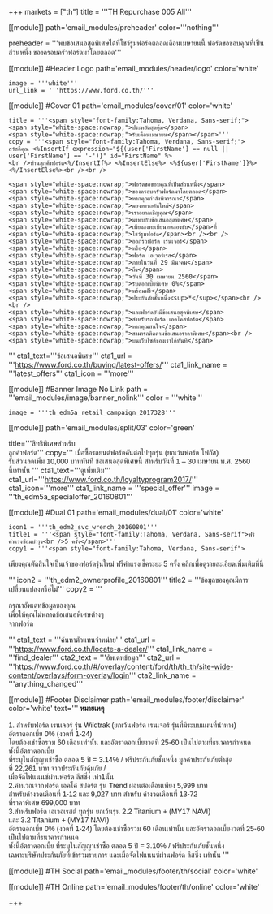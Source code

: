+++
markets = ["th"]
title = '''TH Repurchase 005 All'''

[[module]]
path='email_modules/preheader'
color='''nothing'''

preheader = '''พบข้อเสนอสุดพิเศษได้ที่โชว์รูมฟอร์ดตลอดเดือนเมษายนนี้ ฟอร์ดขอขอบคุณที่เป็นส่วนหนึ่ง ของครอบครัวฟอร์ดมาโดยตลอด'''

[[module]] #Header Logo
path='email_modules/header/logo'
color='white'

	image = '''white'''
	url_link = '''https://www.ford.co.th/'''

[[module]] #Cover 01
path='email_modules/cover/01'
color='white'

	title = '''<span style="font-family:Tahoma, Verdana, Sans-serif;">
	<span style="white-space:nowrap;">ประหยัดสุดคุ้ม</span>
	<span style="white-space:nowrap;">รับเดือนเมษายน</span></span>'''
	copy = '''<span style="font-family:Tahoma, Verdana, Sans-serif;">
	สวัสดีคุณ <%InsertIf expression="${(user['FirstName'] == null || user['FirstName'] == '-')}" id="FirstName" %>
	<br />ท่านลูกค้าฟอร์ด<%/InsertIf%> <%InsertElse%> <%${user['FirstName']}%> <%/InsertElse%><br /><br />

	<span style="white-space:nowrap;">ฟอร์ดขอขอบคุณที่เป็นส่วนหนึ่ง</span>
	<span style="white-space:nowrap;">ของครอบครัวฟอร์ดมาโดยตลอด</span> 
	<span style="white-space:nowrap;">หากคุณกำลังพิจารณา</span>
	<span style="white-space:nowrap;">มองหารถคันใหม่</span> 
	<span style="white-space:nowrap;">เราอยากเชิญคุณ</span>
	<span style="white-space:nowrap;">มาพบกับข้อเสนอสุดพิเศษ</span> 
	<span style="white-space:nowrap;">เพียงลงทะเบียนทดลองขับ</span>ที่
	<span style="white-space:nowrap;">โชว์รูมฟอร์ด</span><br /><br />
	<span style="white-space:nowrap;">ออกรถฟอร์ด เรนเจอร์</span> 
	<span style="white-space:nowrap;">หรือ</span> 
	<span style="white-space:nowrap;">ฟอร์ด เอเวอร์เรส</span> 
	<span style="white-space:nowrap;">ภายในวันที่ 29 มีนาคม</span>
	<span style="white-space:nowrap;">ถึง</span> 
	<span style="white-space:nowrap;">วันที่ 30 เมษายน 2560</span> 
	<span style="white-space:nowrap;">รับดอกเบี้ยพิเศษ 0%</span> 
	<span style="white-space:nowrap;">พร้อมฟรี</span>
	<span style="white-space:nowrap;">ประกันภัยชั้นหนึ่ง<sup>*</sup></span><br /><br />
	<span style="white-space:nowrap;">และฟอร์ดยังมีข้อเสนอสุดพิเศษ</span>
	<span style="white-space:nowrap;">สำหรับรถฟอร์ด เอคโคสปอร์ต</span>
	<span style="white-space:nowrap;">หากคุณสนใจ</span> 
	<span style="white-space:nowrap;">สามารถติดตามข้อเสนอราคาพิเศษ</span><br />
	<span style="white-space:nowrap;">บนเว็บไซต์ของเราได้ทันที</span>
</span>'''
	cta1_text='''<span style="font-family:Tahoma, Verdana, Sans-serif">ข้อเสนอพิเศษ</span>'''
	cta1_url = '''https://www.ford.co.th/buying/latest-offers/'''
	cta1_link_name = '''latest_offers'''
	cta1_icon = '''more'''

[[module]] #Banner Image No Link
path = '''email_modules/image/banner_nolink'''
color = '''white'''

	image = '''th_edm5a_retail_campaign_2017328'''

[[module]]
path='email_modules/split/03'
color='green'

title='''<span style="font-family:Tahoma, Verdana, Sans-serif">สิทธิพิเศษสำหรับ<br />ลูกค้าฟอร์ด</span>'''
copy='''<span style="font-family:Tahoma, Verdana, Sans-serif;">
	<span style="white-space:nowrap;">เมื่อซื้อรถยนต์ฟอร์ดคันต่อไปทุกรุ่น</span> 
	<span style="white-space:nowrap;">(ยกเว้นฟอร์ด โฟกัส)</span> 
	<span style="white-space:nowrap;">รับส่วนลดเพิ่ม 10,000 บาททันที</span> 
	<span style="white-space:nowrap;">ข้อเสนอสุดพิเศษนี้</span> 
	<span style="white-space:nowrap;">สำหรับวันที่ 1 – 30 เมษายน พ.ศ. 2560</span> 
	<span style="white-space:nowrap;">นี้เท่านั้น</span> 
</span>'''
cta1_text='''<span style="font-family:Tahoma, Verdana, Sans-serif">ดูเพิ่มเติม</span>'''
cta1_url='''https://www.ford.co.th/loyaltyprogram2017/'''
cta1_icon='''more'''
cta1_link_name = '''special_offer'''
image = '''th_edm5a_specialoffer_20160801'''

[[module]] #Dual 01
path='email_modules/dual/01'
color='white'

	icon1 = '''th_edm2_svc_wrench_20160801'''
	title1 = '''<span style="font-family:Tahoma, Verdana, Sans-serif">ฟรีค่าแรงซ่อมบำรุง<br />5 ครั้ง</span>'''
	copy1 = '''<span style="font-family:Tahoma, Verdana, Sans-serif">

<span style=" white-space:nowrap;">เพียงคุณตัดสินใจเป็นเจ้าของฟอร์ดรุ่นใหม่</span> 
<span style=" white-space:nowrap;">ฟรีค่าแรงเช็คระยะ 5 ครั้ง</span> 
<span style=" white-space:nowrap;">คลิกเพื่อดูรายละเอียดเพิ่มเติมที่นี่</span>

</span>'''
	icon2 = '''th_edm2_ownerprofile_20160801'''
	title2 = '''<span style="font-family:Tahoma, Verdana, Sans-serif">ข้อมูลของคุณมีการ<br />เปลี่ยนแปลงหรือไม่</span>'''
	copy2 = '''<span style="font-family:Tahoma, Verdana, Sans-serif">

กรุณาอัพเดทข้อมูลของคุณ <br />
<span style=" white-space:nowrap;">เพื่อให้คุณ</span><span style=" white-space:nowrap;">ไม่พลาด</span><span style=" white-space:nowrap;">ข้อเสนอ</span><span style=" white-space:nowrap;">พิเศษ</span>ต่างๆ <br />
<span style=" white-space:nowrap;">จากฟอร์ด</span>

</span>'''
	cta1_text = '''<span style="font-family:Tahoma, Verdana, Sans-serif">ค้นหาตัวแทนจำหน่าย</span>'''
	cta1_url = '''https://www.ford.co.th/locate-a-dealer/'''
	cta1_link_name = '''find_dealer'''
	cta2_text = '''<span style="font-family:Tahoma, Verdana, Sans-serif">อัพเดทข้อมูล</span>'''
	cta2_url = '''https://www.ford.co.th/#/overlay/content/ford/th/th_th/site-wide-content/overlays/form-overlay/login'''
	cta2_link_name = '''anything_changed'''

[[module]] #Footer Disclaimer
path='email_modules/footer/disclaimer'
color='white'
text='''<span style="font-family:Tahoma, Verdana, Sans-serif">
<span style="font-weight:bold">หมายเหตุ</span><br /><br />
1.
<span style=" white-space:nowrap;">สำหรับฟอร์ด เรนเจอร์</span> 
<span style=" white-space:nowrap;">รุ่น Wildtrak</span>
<span style=" white-space:nowrap;">(ยกเว้นฟอร์ด เรนเจอร์</span>
<span style=" white-space:nowrap;">รุ่นที่มีระบบแผนที่นำทาง)</span> 
<span style=" white-space:nowrap;">อัตราดอกเบี้ย 0% (งวดที่ 1-24)</span><br /> 
<span style=" white-space:nowrap;">โดยต้องเช่าซื้อรวม</span>
<span style=" white-space:nowrap;">60 เดือนเท่านั้น</span> 
<span style=" white-space:nowrap;">และอัตราดอกเบี้ยงวดที่ 25-60</span> 
<span style=" white-space:nowrap;">เป็นไปตามที่ธนาคารกำหนด</span> 
<span style=" white-space:nowrap;">ทั้งนี้อัตราดอกเบี้ย</span><br />
<span style=" white-space:nowrap;">ที่ระบุในสัญญาเช่าซื้อ</span> 
<span style=" white-space:nowrap;">ตลอด 5 ปี = 3.14% /</span> 
<span style=" white-space:nowrap;">ฟรีประกันภัยชั้นหนึ่ง</span>
<span style=" white-space:nowrap;">มูลค่าประกันภัยต่ำสุด</span>
<span style=" white-space:nowrap;">ที่ 22,261 บาท</span>
<span style=" white-space:nowrap;">จากประกันภัยคุ้มภัย /</span><br />
<span style=" white-space:nowrap;">เมื่อจัดไฟแนนซ์ผ่านฟอร์ด ลีสซิ่ง</span>
<span style=" white-space:nowrap;">เท่า1นั้น</span> 
<br />
<span style=" white-space:nowrap;">2.คำนวณจากฟอร์ด เอคโค่ สปอร์ต</span>
<span style=" white-space:nowrap;">รุ่น Trend</span>
<span style=" white-space:nowrap;">ผ่อนต่อเดือนเพียง 5,999 บาท</span>
<span style=" white-space:nowrap;">สำหรับค่างวดเดือนที่ 1-12</span>
<span style=" white-space:nowrap;">และ 9,027 บาท</span>
<span style=" white-space:nowrap;">สำหรับ ค่างวดเดือนที่ 13-72</span>
<span style=" white-space:nowrap;">ที่ราคาพิเศษ 699,000 บาท </span> 
<br />
<span style=" white-space:nowrap;">3.สำหรับฟอร์ด เอเวอเรสต์</span> 
<span style=" white-space:nowrap;">ทุกรุ่น</span>
<span style=" white-space:nowrap;">ยกเว้นรุ่น 2.2 Titanium + (MY17	NAVI)</span>
<span style=" white-space:nowrap;">และ 3.2 Titanium + (MY17	NAVI)</span> <br /> 
<span style=" white-space:nowrap;">อัตราดอกเบี้ย 0%</span>
<span style=" white-space:nowrap;">(งวดที่ 1-24)</span>
<span style=" white-space:nowrap;">โดยต้องเช่าซื้อรวม</span>
<span style=" white-space:nowrap;">60 เดือนเท่านั้น</span>
<span style=" white-space:nowrap;">และอัตราดอกเบี้ยงวดที่ 25-60</span>
<span style=" white-space:nowrap;">เป็นไปตามที่ธนาคารกำหนด</span><br />
<span style=" white-space:nowrap;">ทั้งนี้อัตราดอกเบี้ย</span> 
<span style=" white-space:nowrap;">ที่ระบุในสัญญาเช่าซื้อ</span> 
<span style=" white-space:nowrap;">ตลอด 5 ปี = 3.10% /</span>
<span style=" white-space:nowrap;">ฟรีประกันภัยชั้นหนึ่ง</span><br />
<span style=" white-space:nowrap;">เฉพาะบริษัทประกันภัย</span>ที่<span style=" white-space:nowrap;">เข้าร่วมรายการ</span> 
<span style=" white-space:nowrap;">และเมื่อจัดไฟแนนซ์ผ่านฟอร์ด ลีสซิ่ง </span> 
<span style=" white-space:nowrap;">เท่านั้น</span> 
</span>'''

[[module]] #TH Social
path='email_modules/footer/th/social'
color='white'

[[module]] #TH Online
path='email_modules/footer/th/online'
color='white'

+++